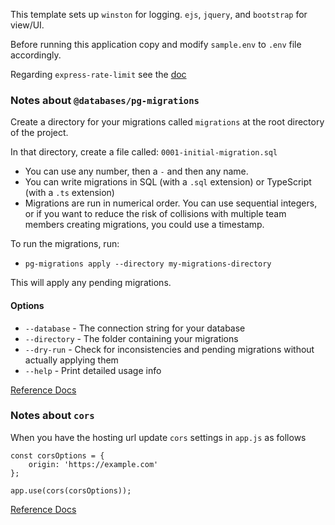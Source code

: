 This template sets up `winston` for logging. `ejs`, `jquery`, and `bootstrap` for view/UI.

Before running this application copy and modify `sample.env` to `.env` file accordingly. 

Regarding `express-rate-limit` see the [doc](https://express-rate-limit.mintlify.app/quickstart/usage)

### Notes about `@databases/pg-migrations`

Create a directory for your migrations called `migrations` at the root directory of the project.

In that directory, create a file called: `0001-initial-migration.sql`
- You can use any number, then a `-` and then any name. 
- You can write migrations in SQL (with a `.sql` extension) or TypeScript (with a `.ts` extension)
- Migrations are run in numerical order. You can use sequential integers, or if you want to reduce the risk of collisions with multiple team members creating migrations, you could use a timestamp.

To run the migrations, run:
- `pg-migrations apply --directory my-migrations-directory`

This will apply any pending migrations.

#### Options
- `--database` - The connection string for your database
- `--directory` - The folder containing your migrations 
- `--dry-run` - Check for inconsistencies and pending migrations without actually applying them 
- `--help` - Print detailed usage info

[Reference Docs](https://www.atdatabases.org/docs/pg-migrations)


### Notes about `cors`

When you have the hosting url update `cors` settings in `app.js` as follows
```
const corsOptions = {
    origin: 'https://example.com'
};

app.use(cors(corsOptions));
```
[Reference Docs](https://www.npmjs.com/package/cors)
